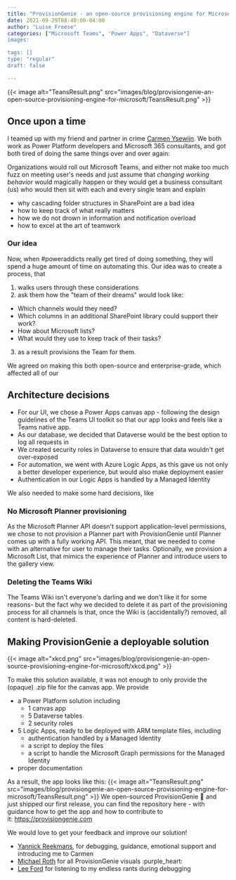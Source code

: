 ```yaml
---
title: "ProvisionGenie - an open-source provisioning engine for Microsoft Teams"
date: 2021-09-29T08:40:00-04:00
author: "Luise Freese"
categories: ["Microsoft Teams", 'Power Apps", "Dataverse"]
images:

tags: []
type: "regular"
draft: false

---
```


{{< image alt="TeansResult.png" src="images/blog/provisiongenie-an-open-source-provisioning-engine-for-microsoft/TeansResult.png" >}}

## Once upon a time

I teamed up with my friend and partner in crime [Carmen
Ysewijn](https://twitter.com/CarmenYsewijn "https://twitter.com/CarmenYsewijn").
We both work as Power Platform developers and Microsoft 365 consultants,
and got both tired of doing the same things over and over again:

Organizations would roll out Microsoft Teams, and either not make too
much fuzz on meeting user's needs and just assume that *changing
working behavior* would magically happen or they would get a business
consultant (us) who would then sit with each and every single team and
explain

-   why cascading folder structures in SharePoint are a bad idea
-   how to keep track of what really matters
-   how we do not drown in information and notification overload
-   how to excel at the art of teamwork
  
### Our idea

Now, when #poweraddicts really get tired of doing something, they will
spend a huge amount of time on automating this. Our idea was to create a
process, that

1.  walks users through these considerations
2.  ask them how the "team of their dreams" would look like:

-   Which channels would they need?
-   Which columns in an additional SharePoint library could support
    their work?
-   How about Microsoft lists?
-   What would they use to keep track of their tasks?

3.  as a result provisions the Team for them.

We agreed on making this both open-source and enterprise-grade, which
affected all of our

## Architecture decisions

-   For our UI, we chose a Power Apps canvas app - following the design
    guidelines of the Teams UI toolkit so that our app looks and feels
    like a Teams native app.
-   As our database, we decided that Dataverse would be the best option
    to log all requests in
-   We created security roles in Dataverse to ensure that data wouldn't
    get over-exposed
-   For automation, we went with Azure Logic Apps, as this gave us not
    only a better developer experience, but would also make deployment
    easier
-   Authentication in our Logic Apps is handled by a Managed Identity

We also needed to make some hard decisions, like

### No Microsoft Planner provisioning 
As the Microsoft Planner API doesn't support application-level
permissions, we chose to not provision a Planner part with
ProvisionGenie until Planner comes up with a fully working API. This
meant, that we needed to come with an alternative for user to manage
their tasks. Optionally, we provision a Microsoft List, that mimics the
experience of Planner and introduce users to the gallery view.

### Deleting the Teams Wiki

The Teams Wiki isn't everyone's darling and we don't like it for some
reasons- but the fact why we decided to delete it as part of the
provisioning process for all channels is that, once the Wiki is
(accidentally?) removed, all content is hard-deleted.

## Making ProvisionGenie a deployable solution 

{{< image alt="xkcd.png" src="images/blog/provisiongenie-an-open-source-provisioning-engine-for-microsoft/xkcd.png" >}}

To make this solution available, it was not enough to only provide the
(opaque) .zip file for the canvas app. We provide

-   a Power Platform solution including
    -   1 canvas app
    -   5 Dataverse tables
    -   2 security roles
-   5 Logic Apps, ready to be deployed with ARM template files,
    including
    -   authentication handled by a Managed Identity
    -   a script to deploy the files
    -   a script to handle the Microsoft Graph permissions for the
        Managed Identity
-   proper documentation

As a result, the app looks like this:
{{< image alt="TeansResult.png" src="images/blog/provisiongenie-an-open-source-provisioning-engine-for-microsoft/TeansResult.png" >}}
We open-sourced ProvisionGenie 🧞 and just shipped our first release,
you can find the repository here - with guidance how to get the app and
how to contribute to
it: <https://provisiongenie.com>


We would love to get your feedback and improve our
solution!
-   [Yannick
    Reekmans](https://twitter.com/YannickReekmans "https://twitter.com/YannickReekmans"),
    for debugging, guidance, emotional support and introducing me to
    Carmen
-   [Michael
    Roth](https://twitter.com/MichaelRoth42 "https://twitter.com/MichaelRoth42") for
    all ProvisionGenie visuals :purple_heart:
-   [Lee
    Ford](https://twitter.com/lee_ford "https://twitter.com/lee_ford") for
    listening to my endless rants during debugging
